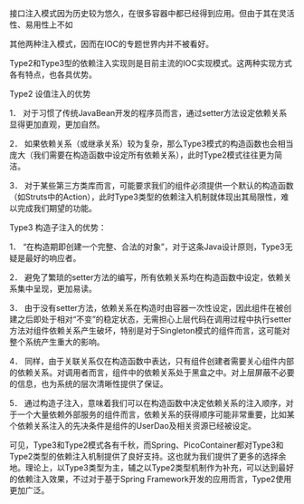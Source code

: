 <p>接口注入模式因为历史较为悠久，在很多容器中都已经得到应用。但由于其在灵活性、易用性上不如</p>
<p>其他两种注入模式，因而在IOC的专题世界内并不被看好。</p>
<p>Type2和Type3型的依赖注入实现则是目前主流的IOC实现模式。这两种实现方式各有特点，也各具优势。</p>
<p>Type2 设值注入的优势</p>
<p>1． 对于习惯了传统JavaBean开发的程序员而言，通过setter方法设定依赖关系显得更加直观，更加自然。</p>
<p>2． 如果依赖关系（或继承关系）较为复杂，那么Type3模式的构造函数也会相当庞大（我们需要在构造函数中设定所有依赖关系），此时Type2模式往往更为简洁。</p>
<p>3． 对于某些第三方类库而言，可能要求我们的组件必须提供一个默认的构造函数（如Struts中的Action），此时Type3类型的依赖注入机制就体现出其局限性，难以完成我们期望的功能。</p>
<p>Type3 构造子注入的优势：</p>
<p>1． &ldquo;在构造期即创建一个完整、合法的对象&rdquo;，对于这条Java设计原则，Type3无疑是最好的响应者。</p>
<p>2． 避免了繁琐的setter方法的编写，所有依赖关系均在构造函数中设定，依赖关系集中呈现，更加易读。</p>
<p>3． 由于没有setter方法，依赖关系在构造时由容器一次性设定，因此组件在被创建之后即处于相对&ldquo;不变&rdquo;的稳定状态，无需担心上层代码在调用过程中执行setter方法对组件依赖关系产生破坏，特别是对于Singleton模式的组件而言，这可能对整个系统产生重大的影响。</p>
<p>4． 同样，由于关联关系仅在构造函数中表达，只有组件创建者需要关心组件内部的依赖关系。对调用者而言，组件中的依赖关系处于黑盒之中。对上层屏蔽不必要的信息，也为系统的层次清晰性提供了保证。</p>
<p>5． 通过构造子注入，意味着我们可以在构造函数中决定依赖关系的注入顺序，对于一个大量依赖外部服务的组件而言，依赖关系的获得顺序可能非常重要，比如某个依赖关系注入的先决条件是组件的UserDao及相关资源已经被设定。</p>
<p>可见，Type3和Type2模式各有千秋，而Spring、PicoContainer都对Type3和Type2类型的依赖注入机制提供了良好支持。这也就为我们提供了更多的选择余地。理论上，以Type3类型为主，辅之以Type2类型机制作为补充，可以达到最好的依赖注入效果，不过对于基于Spring Framework开发的应用而言，Type2使用更加广泛。</p>
